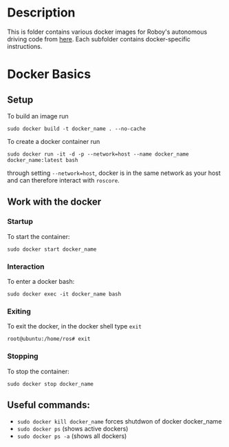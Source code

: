 # Description

This is folder contains various docker images for Roboy's autonomous driving code from [here](https://github.com/Roboy/autonomous_driving_src/tree/master). Each subfolder contains docker-specific instructions.

# Docker Basics

## Setup

To build an image run 
```
sudo docker build -t docker_name . --no-cache
```

To create a docker container run 
```
sudo docker run -it -d -p --network=host --name docker_name docker_name:latest bash
```
through setting `--network=host`, docker is in the same network as your host and can therefore interact with `roscore`.


## Work with the docker
### Startup
To start the container:
```
sudo docker start docker_name
``` 
### Interaction
To enter a docker bash:
```
sudo docker exec -it docker_name bash
```
### Exiting
To exit the docker, in the docker shell type `exit`
```
root@ubuntu:/home/ros# exit
```

### Stopping
To stop the container:
 ```
 sudo docker stop docker_name
 ``` 
 
## Useful commands:
 * ```sudo docker kill docker_name``` forces shutdwon of docker docker_name
 * ```sudo docker ps``` (shows active dockers)
 * ```sudo docker ps -a``` (shows all dockers)

